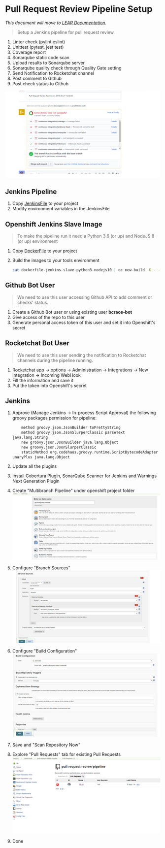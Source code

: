# Pull Request Review Pipeline Setup

*This document will move to [LEAR Documentation](https://bcgov.github.io/lear/).*

> Setup a Jenkins pipeline for pull request review.

1. Linter check (pylint eslint)
2. Unittest (pytest, jest test)
3. Coverage report
4. Sonarqube static code scan
5. Upload results to Sonarqube server
6. Sonarqube quality check through Quality Gate setting
7. Send Notification to Rocketchat channel
8. Post comment to Github
9. Post check status to Github

![Github PR check status](img/github_check_status.png)

## Jenkins Pipeline

1. Copy [JenkinsFile](https://github.com/bcgov/sbc-auth/blob/development/jenkins/pull-request-review-Jenkinsfile) to your project
2. Modify environment variables in the JenkinsFile

## Openshift Jenkins Slave Image

> To make the pipeline run it need a Python 3.6 (or up) and NodeJS 8 (or up) environment

1. Copy [DockerFile](https://github.com/bcgov/sbc-auth/blob/development/openshift/dockerfile-jenkins-slave-python3-nodejs10) to your project
2. Build the images to your tools environment

    ```sh
    cat dockerfile-jenkins-slave-python3-nodejs10 | oc new-build -D - --name jenkins-slave-python3-nodejs10:latest
    ```

## Github Bot User

> We need to use this user accessing Github API to add comment or checks' status.

1. Create a Github Bot user or using existing user **bcraos-bot**
2. Give access of the repo to this user
3. Generate personal access token of this user and set it into Openshift's secret

## Rocketchat Bot User

> We need to use this user sending the notification to Rocketchat channels during the pipeline running.

1. Rocketchat app -> options -> Administration -> Integrations -> New integration -> Incoming WebHook
2. Fill the information and save it
3. Put the token into Openshift's secret

## Jenkins

1. Approve (Manage Jenkins -> In-process Script Approval) the following groovy packages permission for pipeline:

    ```text
        method groovy.json.JsonBuilder toPrettyString
        method groovy.json.JsonSlurperClassic parseText java.lang.String
        new groovy.json.JsonBuilder java.lang.Object
        new groovy.json.JsonSlurperClassic
        staticMethod org.codehaus.groovy.runtime.ScriptBytecodeAdapter unaryPlus java.lang.Object
    ```

2. Update all the plugins
3. Install Cobertura Plugin, SonarQube Scanner for Jenkins and Warnings Next Generation Plugin
4. Create "Multibranch Pipeline" under openshift project folder
![Create Pipeline](img/create_pipeline.png)
5. Configure "Branch Sources"
![Branch Sources](img/branch_sources.png)
6. Configure "Build Configuration"
![Build Configuration](img/build_configuration.png)
7. Save and "Scan Repository Now"
8. Explore "Pull Requests" tab for existing Pull Requests
![Pull Request Tab](img/pull_request_tab.png)
9. Done
